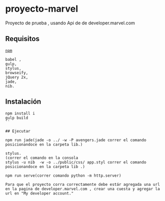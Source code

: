 # proyecto-marvel

Proyecto de prueba , usando Api de de developer.marvel.com 

## Requisitos

[`npm`](http://npmjs.org)
```
babel ,
gulp,
stylus,
browseify,
jQuery 2x,
jade,
nib.
```

## Instalación
```
npm install i
gulp build
``

## Ejecutar
```

```
npm run jade(jade -o ../ -w -P avengers.jade correr el comando posicionandoce en la carpeta lib.)

stylus.
(correr el comando en la consola
stylus -u nib  -w -o ../public/css/ app.styl correr el comando posicionandoce en la carpeta lib .)

npm run serve(correr comando python -m http.server) 
```

```
Para que el proyecto corra correctamente debe estár agregada una url en la pagina de developer.marvel.com , crear una cuesta y agregar la url en "My developer account."

````


